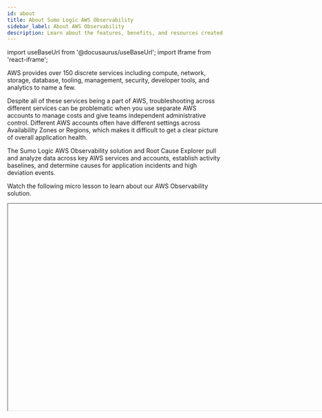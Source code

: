 ```yaml
---
id: about
title: About Sumo Logic AWS Observability
sidebar_label: About AWS Observability
description: Learn about the features, benefits, and resources created by the AWS Observability solution.
---
```

import useBaseUrl from '@docusaurus/useBaseUrl';
import Iframe from 'react-iframe';

AWS provides over 150 discrete services including compute, network, storage, database, tooling, management, security, developer tools, and analytics to name a few.

Despite all of these services being a part of AWS, troubleshooting across different services can be problematic when you use separate AWS accounts to manage costs and give teams independent administrative control. Different AWS accounts often have different settings across Availability Zones or Regions, which makes it difficult to get a clear picture of overall application health.

The Sumo Logic AWS Observability solution and Root Cause Explorer pull and analyze data across key AWS services and accounts, establish activity baselines, and determine causes for application incidents and high deviation events.

Watch the following micro lesson to learn about our AWS Observability solution.

<Iframe url="https://www.youtube.com/embed/p_LaUPAer6I?rel=0"
     width="854px"
     height="480px"
     id="myId"
     className="video-container"
     display="initial"
     position="relative"
     allow="accelerometer; autoplay=1; clipboard-write; encrypted-media; gyroscope; picture-in-picture"
     allowfullscreen
     />

#### AWS Observability Solution  

The **AWS Observability Solution** can be deployed across multiple accounts and AWS Regions to:

* Minimize the time it takes to get operational insights across your AWS infrastructure.
* Identify elements that are subject to specific operational issues across your AWS infrastructure.
* Minimize the time it takes to assign operational to the correct business units and functional teams in your AWS infrastructure.
* Expedite troubleshooting and root cause isolation for incidents in their apps and microservices running on AWS infrastructure using the Root Cause Explorer.

The unified platform collects and provides logs, metrics, traces, and metadata for the Application, Microservices, Cloud, Orchestrator, and Container layers. The solution understands how the different datasets and services are connected, and stitches those relationships into an entity workflow that makes it more intuitive for users to get a holistic view of their service.

### System architecture and monitoring

Sumo Logic provides an AWS CloudFormation templates (CFN) and Terraform scripts that automate the setup and installation of the AWS Observability Solution for your AWS accounts and regions.

* **Sumo Logic AWS Observability** supports the following AWS services: EC2, ECS, Amazon RDS, Amazon ElastiCache, Amazon API Gateway, AWS Lambda, Amazon DynamoDB, Classic ELB, Application ELB, Network ELB, Amazon SNS, and Amazon SQS.

After you have [prepared](/docs/observability/aws/deploy-use-aws-observability/before-you-deploy) and [deployed](/docs/observability/aws/deploy-use-aws-observability) the solution, you can [add and configure additional AWS services](/docs/observability/aws/other-configurations-tools/add-new-aws-service) as your infrastructure grows.

![AWS_Observ_architecture.jpg](/img/observability/AWS_Observ_architecture.jpeg)

### Data collection and dashboards

Sumo Logic collects logs, metrics, and events including AWS EC2 Host Metrics, CloudWatch logs and metrics, and CloudTrail logs. The collected data streams are enriched with the following metadata:

* **Account**. This is an alias for your AWS account—for example, production, development, or stage—that you supply when you install the solution.
* **Namespace**. This is the name of the AWS service and is automatically added by either the Host Metrics Source or the AWS Metadata (Tag) Source installed by the template, for example, aws/apigateway, aws/applicationelb, aws/ dynamodb, aws/lambda, aws/rds, and so on.
* **Region**. This is the AWS region, for example, us-east-1, us-west-2, and so on.
* **Entity**. This represents either the AWS resource name or id depending on the AWS service being monitored.

This new metadata can also be used in ad-hoc logs and metrics searches.

<img src={useBaseUrl('/img/observability/AWS_Observability_Collection.png')} alt="AWS_Observability_Collection"/>

You can navigate from overview dashboards of the infrastructure and drill down into account, AWS Region, service, or entity views. The intuitive navigation enables you to quickly resolve issues, minimize downtime, and improve system availability. See [View AWS Observability Solution Dashboards](/docs/observability/aws/deploy-use-aws-observability/view-dashboards) for details.

<img src={useBaseUrl('/img/observability/Expand_Namespace.png')} alt="Expand_Namespace"/>

### Work with AWS account hierarchies

[Amazon Web Services (AWS)](https://aws.amazon.com/) are available to you through your AWS accounts that you can then use for billing and various aspects of your cloud infrastructure. AWS recommends that you use multiple AWS accounts to manage costs across business units and functional teams. In this way, you can provide different levels of administrative control over various AWS resources.

In an AWS account, you can choose resources hosted in multiple locations worldwide. These locations are composed of AWS Regions and Availability Zones. Each AWS Region is a separate geographic area (for example, us-west-2 is in Oregon, USA) and has multiple, isolated locations known as Availability Zones. You can provision specified resources (such as databases and load balancers) across multiple Availability Zones, to ensure high availability and failover support.

### Sumo Logic Apps for AWS Observability

The AWS Observability Solution provides an intuitive dashboard framework that mirrors industry-standard AWS hierarchies using a suite of Sumo Logic apps that provide insights into AWS operational and security services across an entire AWS infrastructure.

The following Sumo Logic [AWS Observability Solution apps](/docs/observability/aws/integrations) provide the ability to quickly isolate and solve problems with their specialized pre-configured dashboards:

* [AWS Observability API Gateway](/docs/observability/aws/integrations/aws-api-gateway). The [Amazon API Gateway](https://aws.amazon.com/api-gateway/) service allows you to create RESTful APIs and WebSocket APIs for real-time two-way communication applications in containerized and serverless environments, as well as web applications. <br/> Sumo Logic's AWS Observability API Gateway dashboards provide insights into Amazon API Gateway tasks while accepting and processing concurrent API calls throughout your infrastructure, including traffic management, CORS support, authorization, access control, throttling, monitoring, and API version management.
* [AWS Observability Application Load Balancer](/docs/observability/aws/integrations/aws-application-load-balancer). The [AWS Application Load Balancer](https://aws.amazon.com/elasticloadbalancing/) service functions at the application layer. It receives requests, evaluates the listener rules in priority order to determine which rule to apply, and then selects a target from the target group.<br/> Sumo Logic's AWS Elastic Load Balancing app is a unified logs and metrics app that gives you visibility into the health of your AWS Application Load Balancer and target groups. This app's preconfigured dashboards provide insights into latency, request and host status, threat intel, and HTTP backend codes by availability zone and target group.
* [AWS Observability Host Metrics (EC2)](/docs/observability/aws/integrations/aws-ec2-host-metrics). The Sumo Logic app for AWS Observability Host Metrics (EC2) collects local host metrics and displays them using predefined search queries and dashboards for your [Amazon Elastic Compute Cloud (Amazon EC2)](https://aws.amazon.com/ec2/) service. This app's preconfigured dashboards provide insights into local host metrics for CPU, Disk, Memory, Network, and TCP.
* [AWS Observability EC2](/docs/observability/aws/integrations/aws-ec2-metrics). The Sumo Logic app for AWS EC2 allows you to collect your EC2 instance metrics (CloudWatch) and display them using predefined dashboards. This app's preconfigured dashboards provide insight into the analysis of EC2 instance metrics for CPU, Disk, Network, EBS, and Health Status Check. Also, it provides detailed insights into all CloudTrail audit events associated with EC2 instances and specifically helps identify changes, errors, and user activities.
* [AWS Observability Lambda](/docs/integrations/amazon-aws/lambda). The [AWS Lambda](https://aws.amazon.com/lambda/) service allows you to run code without the burden of provisioning or managing servers.<br/>Sumo Logic's AWS Observability Lambda is a unified log and metrics app for monitoring operation and performance trends in the AWS Lambda function in your account. The AWS app uses AWS Lambda Logs and Metrics from CloudWatch, as well as CloudTrail AWS Lambda Data Events. Preconfigured dashboards provide insights into executions, such as memory and duration usage by function versions or aliases, as well as performance metrics such as errors, throttles, invocations, and concurrent executions.
* [AWS Observability DynamoDB](/docs/observability/aws/integrations/aws-dynamodb). The [Amazon DynamoDB](https://aws.amazon.com/dynamodb/) service is a fast and flexible NoSQL database service that provides consistent, single-digit millisecond latency at any scale.<br/>Sumo Logic's AWS Observability DynamoDB is a unified logs and metrics app that provides operational insights into your Amazon DynamoDB solution. The app provides preconfigured dashboards that allow you to monitor key metrics, and to view throttle events, errors, and latency, so you can plan the capacity of your Amazon DynamoDB.
* [AWS Observability RDS](/docs/observability/aws/integrations/amazon-rds). The [Amazon Relational Database Service (RDS)](https://aws.amazon.com/rds/) allows you to easily set up, operate, and scale a relational database in your cloud infrastructure.<br/>Sumo Logic's AWS Observability RDS provides visibility into your Amazon Relational Database Service (RDS) metrics collected from the CloudWatch metrics. Preconfigured dashboards allow you to monitor your Amazon RDS system's overview, CPU, memory, storage, network transmit and receive throughput, read and write operations, database connection count, disk queue depth, and more.
* [Amazon ECS Dashboards](/docs/observability/aws/integrations/amazon-ecs). The [Amazon Elastic Container Service](https://aws.amazon.com/ecs/?whats-new-cards.sort-by=item.additionalFields.postDateTime&whats-new-cards.sort-order=desc&ecs-blogs.sort-by=item.additionalFields.createdDate&ecs-blogs.sort-order=desc) is a scalable, container management service that is used to manage containers in a cluster. With dashboards for Amazon ECS, you can monitor capacity and resource utilization of ECS components as well as quickly identify changes made to your clusters to help with troubleshooting.
* [Amazon ElastiCache](/docs/observability/aws/integrations/amazon-elasticache). The [Amazon ElastiCache](https://aws.amazon.com/elasticache/) allows you to set up, run, and scale popular open-source compatible in-memory data stores in the cloud.<br/>The Amazon ElastiCache dashboards provide visibility into key event and performance analytics that enable proactive diagnosis and response to system and environment issues. Use the preconfigured dashboards for at-a-glance analysis of event status trends, locations, successes and failures, as well as system health and performance metrics. The dashboards also have additional performance insights for Redis clusters.
* [AWS Network Load Balancer](/docs/observability/aws/integrations/aws-network-load-balancer). The [AWS Network Load Balancer](https://aws.amazon.com/elasticloadbalancing/network-load-balancer/) service is distributed in OSI Layer 4 (i.e., network) traffic (e.g., TCP, UDP, TLS) and can handle over a million requests per second.<br/>The AWS Network Load Balancer dashboards provide insights to ensure that your network load-balancers are operating as expected, backend hosts are healthy and to quickly identify errors.
* [Global Intelligence for AWS CloudTrail DevOps](/docs/integrations/amazon-aws/global-intelligence-cloudtrail-devops). Helps you accelerate root cause analysis for incidents by providing error rate and configuration insights benchmarked from Sumo Logic’s AWS customers for nine AWS services: EC2, Lambda, Auto Scaling, S3, ELB, RDS, DynamoDB, ElastiCache, and Redshift. Benchmark dashboards are integrated with AWS Observability solution at the account and region level.
* [AWS Observability Classic Load Balancer](/docs/observability/aws/integrations/aws-classic-load-balancer). The [AWS Observability Classic Load Balancer](/docs/observability/aws/integrations/aws-classic-load-balancer) is a unified logs and metrics app that provides visibility into the health of your [AWS Classic Load Balancer](https://aws.amazon.com/elasticloadbalancing/classic-load-balancer/). The preconfigured dashboards provide insights into latency, request and host status, threat intel, and HTTP backend codes by Availability Zones.
* [Amazon SNS](/docs/observability/aws/integrations/amazon-sns). The [Amazon SNS](/docs/observability/aws/integrations/amazon-sns) app provides insight into the operations and utilization of your [Amazon SNS](https://aws.amazon.com/sns) service. The preconfigured dashboards help you monitor the key metrics by application, platform, region, and topic name, view the SNS events for activities, and help you plan the capacity of your SNS service.
* [Amazon SQS](/docs/observability/aws/integrations/amazon-sqs). The [Amazon SQS](/docs/observability/aws/integrations/amazon-sqs) app provides insight into the operations and utilization of your [Amazon SQS](https://aws.amazon.com/sqs) service. The preconfigured dashboards help you monitor the key metrics, view the SQS events for queue activities, and help you plan the capacity of your SQS service utilization.
